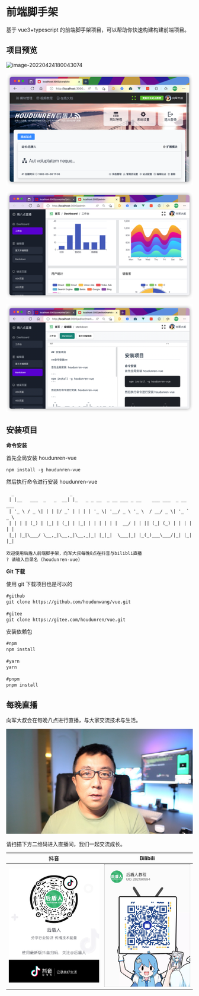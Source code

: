 # 前端脚手架

基于 vue3+typescript 的前端脚手架项目，可以帮助你快速构建构建前端项目。

## 项目预览

![image-20220424180043074](./core/assets/image-20220424180043075.png)

![image-20220706223510626](./core/assets/image-20220706223510625.png)

![image-20220424193919149](./core/assets/image-20220706223604418.png)

![image-20220706223650063](./core/assets/image-20220706223650063.png)

## 安装项目

**命令安装**

首先全局安装 houdunren-vue

```
npm install -g houdunren-vue
```

然后执行命令进行安装 houdunren-vue

```
  _                     _
 | |__   ___  _   _  __| |_   _ _ __  _ __ ___ _ __    ___ ___  _ __ ___
 | '_ \ / _ \| | | |/ _` | | | | '_ \| '__/ _ \ '_ \  / __/ _ \| '_ ` _ \
 | | | | (_) | |_| | (_| | |_| | | | | | |  __/ | | || (_| (_) | | | | | |
 |_| |_|\___/ \__,_|\__,_|\__,_|_| |_|_|  \___|_| |_(_)___\___/|_| |_| |_|

欢迎使用后盾人前端脚手架，向军大叔每晚8点在抖音与bilibli直播
? 请输入目录名 (houdunren-vue)
```

**Git 下载**

使用 git 下载项目也是可以的

```
#github
git clone https://github.com/houdunwang/vue.git

#gitee
git clone https://gitee.com/houdunren/vue.git
```

安装依赖包

```
#npm
npm install

#yarn
yarn

#pnpm
pnpm install
```

## 每晚直播

向军大叔会在每晚八点进行直播，与大家交流技术与生活。

<img src="./core/assets/xj.jpg" alt="image-20210216220804022" style="zoom:50%;" />

请扫描下方二维码进入直播间，我们一起交流成长。

| 抖音                                                 | Bilibili                                              |
| ---------------------------------------------------- | ----------------------------------------------------- |
| ![image-20210216220804022](./core/assets/douyin.png) | ![image-20210216220804022](./core/assets/bilibli.jpg) |
